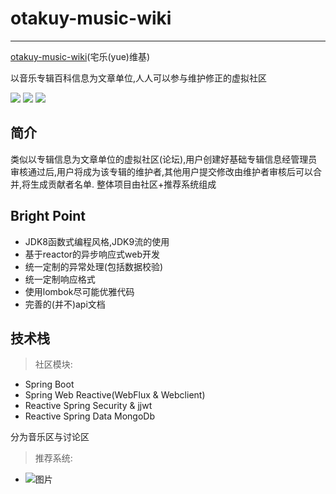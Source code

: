 
# otakuy-music-wiki
***

[otakuy-music-wiki](https://otakuy,com)(宅乐(yue)维基)

以音乐专辑百科信息为文章单位,人人可以参与维护修正的虚拟社区

![](https://img.shields.io/github/stars/OysterQAQ/otakuy-music-wiki.svg) ![](https://img.shields.io/github/forks/OysterQAQ/otakuy-music-wiki.svg) ![](https://img.shields.io/badge/license-AGPLv3-blue.svg)
## 简介
类似以专辑信息为文章单位的虚拟社区(论坛),用户创建好基础专辑信息经管理员审核通过后,用户将成为该专辑的维护者,其他用户提交修改由维护者审核后可以合并,将生成贡献者名单.
整体项目由社区+推荐系统组成

## Bright Point
* JDK8函数式编程风格,JDK9流的使用
* 基于reactor的异步响应式web开发
* 统一定制的异常处理(包括数据校验)
* 统一定制响应格式
* 使用lombok尽可能优雅代码
* 完善的(并不)api文档

## 技术栈
>  社区模块:
* Spring Boot
* Spring Web Reactive(WebFlux & Webclient)
* Reactive Spring Security & jjwt
* Reactive Spring Data MongoDb

分为音乐区与讨论区

>  推荐系统:

* ![图片](https://ws4.sinaimg.cn/large/006346uDgy1fyizbk6vobj33jf2gxhdt.jpg)
